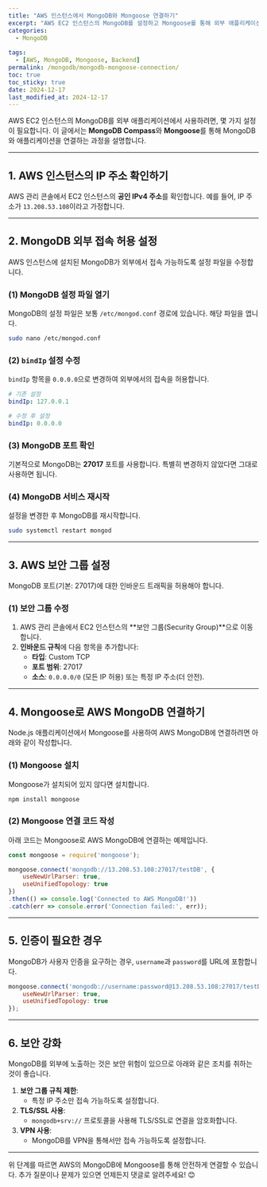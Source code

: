 ```yaml
---
title: "AWS 인스턴스에서 MongoDB와 Mongoose 연결하기"
excerpt: "AWS EC2 인스턴스의 MongoDB를 설정하고 Mongoose를 통해 외부 애플리케이션에서 연결하는 방법을 단계별로 알아봅니다."
categories:
  - MongoDB
  
tags:
  - [AWS, MongoDB, Mongoose, Backend]
permalink: /mongodb/mongodb-mongoose-connection/
toc: true
toc_sticky: true
date: 2024-12-17
last_modified_at: 2024-12-17
---
```


AWS EC2 인스턴스의 MongoDB를 외부 애플리케이션에서 사용하려면, 몇 가지 설정이 필요합니다. 이 글에서는 **MongoDB Compass**와 **Mongoose**를 통해 MongoDB와 애플리케이션을 연결하는 과정을 설명합니다.

---

## 1. AWS 인스턴스의 IP 주소 확인하기
AWS 관리 콘솔에서 EC2 인스턴스의 **공인 IPv4 주소**를 확인합니다. 예를 들어, IP 주소가 `13.208.53.108`이라고 가정합니다.

---

## 2. MongoDB 외부 접속 허용 설정
AWS 인스턴스에 설치된 MongoDB가 외부에서 접속 가능하도록 설정 파일을 수정합니다.

### (1) MongoDB 설정 파일 열기
MongoDB의 설정 파일은 보통 `/etc/mongod.conf` 경로에 있습니다. 해당 파일을 엽니다.

```bash
sudo nano /etc/mongod.conf
```

### (2) `bindIp` 설정 수정
`bindIp` 항목을 `0.0.0.0`으로 변경하여 외부에서의 접속을 허용합니다.

```yaml
# 기존 설정
bindIp: 127.0.0.1

# 수정 후 설정
bindIp: 0.0.0.0
```

### (3) MongoDB 포트 확인
기본적으로 MongoDB는 **27017** 포트를 사용합니다. 특별히 변경하지 않았다면 그대로 사용하면 됩니다.

### (4) MongoDB 서비스 재시작
설정을 변경한 후 MongoDB를 재시작합니다.

```bash
sudo systemctl restart mongod
```

---

## 3. AWS 보안 그룹 설정
MongoDB 포트(기본: 27017)에 대한 인바운드 트래픽을 허용해야 합니다.

### (1) 보안 그룹 수정
1. AWS 관리 콘솔에서 EC2 인스턴스의 **보안 그룹(Security Group)**으로 이동합니다.
2. **인바운드 규칙**에 다음 항목을 추가합니다:
   - **타입**: Custom TCP
   - **포트 범위**: 27017
   - **소스**: `0.0.0.0/0` (모든 IP 허용) 또는 특정 IP 주소(더 안전).

---

## 4. Mongoose로 AWS MongoDB 연결하기
Node.js 애플리케이션에서 Mongoose를 사용하여 AWS MongoDB에 연결하려면 아래와 같이 작성합니다.

### (1) Mongoose 설치
Mongoose가 설치되어 있지 않다면 설치합니다.

```bash
npm install mongoose
```

### (2) Mongoose 연결 코드 작성
아래 코드는 Mongoose로 AWS MongoDB에 연결하는 예제입니다.

```javascript
const mongoose = require('mongoose');

mongoose.connect('mongodb://13.208.53.108:27017/testDB', {
    useNewUrlParser: true,
    useUnifiedTopology: true
})
.then(() => console.log('Connected to AWS MongoDB!'))
.catch(err => console.error('Connection failed:', err));
```

---

## 5. 인증이 필요한 경우
MongoDB가 사용자 인증을 요구하는 경우, `username`과 `password`를 URL에 포함합니다.

```javascript
mongoose.connect('mongodb://username:password@13.208.53.108:27017/testDB', {
    useNewUrlParser: true,
    useUnifiedTopology: true
});
```

---

## 6. 보안 강화
MongoDB를 외부에 노출하는 것은 보안 위험이 있으므로 아래와 같은 조치를 취하는 것이 좋습니다.

1. **보안 그룹 규칙 제한**:
   - 특정 IP 주소만 접속 가능하도록 설정합니다.
2. **TLS/SSL 사용**:
   - `mongodb+srv://` 프로토콜을 사용해 TLS/SSL로 연결을 암호화합니다.
3. **VPN 사용**:
   - MongoDB를 VPN을 통해서만 접속 가능하도록 설정합니다.

---

위 단계를 따르면 AWS의 MongoDB에 Mongoose를 통해 안전하게 연결할 수 있습니다. 추가 질문이나 문제가 있으면 언제든지 댓글로 알려주세요! 😊

